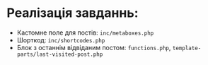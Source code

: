 
Реалізація завданнь:
===

* Кастомне поле для постів: `inc/metaboxes.php`
* Шорткод: `inc/shortcodes.php`
* Блок з останнім відвіданим постом: `functions.php`, `template-parts/last-visited-post.php`
